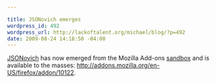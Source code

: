```yaml
--- 

title: JSONovich emerges
wordpress_id: 492
wordpress_url: http://lackoftalent.org/michael/blog/?p=492
date: 2009-08-24 14:18:50 -04:00
---
```

<a href="http://lackoftalent.org/michael/blog/json-in-firefox/">JSONovich</a> has now emerged from the Mozilla Add-ons <a href="http://lackoftalent.org/michael/blog/2008/12/23/jsonovich-in-the-sandbox/">sandbox</a> and is available to the masses: <a href="http://addons.mozilla.org/en-US/firefox/addon/10122">http://addons.mozilla.org/en-US/firefox/addon/10122</a>.
